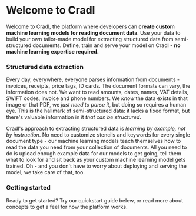 # Welcome to Cradl

Welcome to Cradl, the platform where developers can **create custom machine learning models for reading document data**. Use your data to build your own tailor-made model for extracting structured data from semi-structured documents. Define, train and serve your model on Cradl - **no machine learning expertise required.**

### Structured data extraction

Every day, everywhere, everyone parses information from documents - invoices, receipts, price tags, ID cards. The document formats can vary, the information does not. We want to read amounts, dates, names, VAT details, SWIFT codes, invoice and phone numbers. We _know_ the data exists in that image or that PDF, we _just need to parse it_, but doing so requires a human eye. This is the hallmark of semi-structured data: it lacks a fixed format, but there's valuable information in it _that can be structured_.

Cradl's approach to extracting structured data is _learning by example, not by instruction_. No need to customize stencils and keywords for every single document type - our machine learning models teach themselves how to read the data you need from your collection of documents. All you need to do is upload enough example data for our models to get going, tell them what to look for and sit back as your custom machine learning model gets trained. Oh - and you don't have to worry about deploying and serving the model, we take care of that, too.

### Getting started

Ready to get started? Try our quickstart guide below, or read more about concepts to get a feel for how the platform works.





